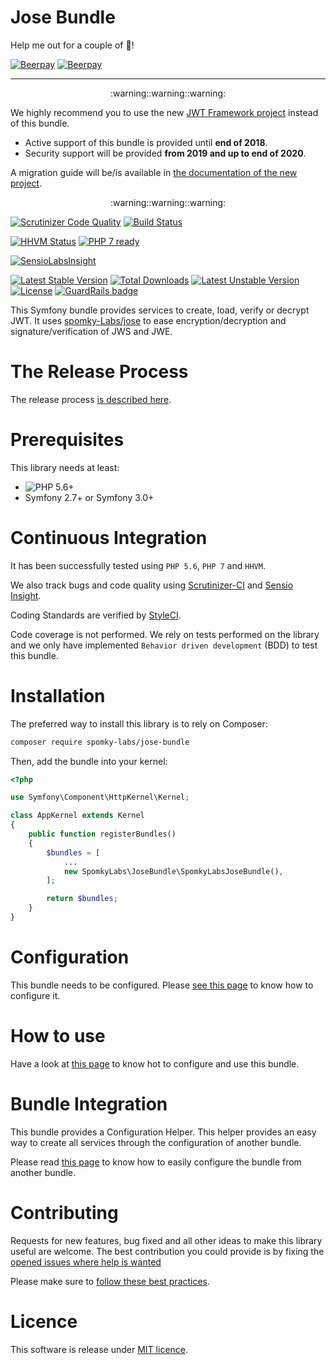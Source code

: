 Jose Bundle
===========

Help me out for a couple of :beers:!

[![Beerpay](https://beerpay.io/Spomky-Labs/jose/badge.svg?style=beer-square)](https://beerpay.io/Spomky-Labs/jose)  [![Beerpay](https://beerpay.io/Spomky-Labs/jose/make-wish.svg?style=flat-square)](https://beerpay.io/Spomky-Labs/jose?focus=wish)

----

<p align="center">:warning::warning::warning:</p>

We highly recommend you to use the new [JWT Framework project](https://github.com/web-token/jwt-framework) instead of this bundle.

* Active support of this bundle is provided until **end of 2018**.
* Security support will be provided **from 2019 and up to end of 2020**.

A migration guide will be/is available in [the documentation of the new project](https://web-token.spomky-labs.com/migration/spomky-labs-jose/).

<p align="center">:warning::warning::warning:</p>

[![Scrutinizer Code Quality](https://scrutinizer-ci.com/g/Spomky-Labs/jose-bundle/badges/quality-score.png?b=master)](https://scrutinizer-ci.com/g/Spomky-Labs/jose-bundle/?branch=master)
[![Build Status](https://travis-ci.org/Spomky-Labs/jose-bundle.svg?branch=master)](https://travis-ci.org/Spomky-Labs/jose-bundle)

[![HHVM Status](http://hhvm.h4cc.de/badge/Spomky-Labs/jose-bundle.png)](http://hhvm.h4cc.de/package/Spomky-Labs/jose-bundle)
[![PHP 7 ready](http://php7ready.timesplinter.ch/Spomky-Labs/jose-bundle/badge.svg)](https://travis-ci.org/Spomky-Labs/jose-bundle)

[![SensioLabsInsight](https://insight.sensiolabs.com/projects/5398e4ca-1a48-4186-9410-f44f3f850a05/big.png)](https://insight.sensiolabs.com/projects/5398e4ca-1a48-4186-9410-f44f3f850a05)

[![Latest Stable Version](https://poser.pugx.org/Spomky-Labs/jose-bundle/v/stable.png)](https://packagist.org/packages/Spomky-Labs/jose-bundle)
[![Total Downloads](https://poser.pugx.org/Spomky-Labs/jose-bundle/downloads.png)](https://packagist.org/packages/Spomky-Labs/jose-bundle)
[![Latest Unstable Version](https://poser.pugx.org/Spomky-Labs/jose-bundle/v/unstable.png)](https://packagist.org/packages/Spomky-Labs/jose-bundle)
[![License](https://poser.pugx.org/Spomky-Labs/jose-bundle/license.png)](https://packagist.org/packages/Spomky-Labs/jose-bundle) [![GuardRails badge](https://badges.production.guardrails.io/Spomky-Labs/jose-bundle.svg)](https://www.guardrails.io)

This Symfony bundle provides services to create, load, verify or decrypt JWT.
It uses [spomky-Labs/jose](https://github.com/Spomky-Labs/jose) to ease encryption/decryption and signature/verification of JWS and JWE.

# The Release Process

The release process [is described here](doc/Release.md).

# Prerequisites

This library needs at least:
* ![PHP 5.6+](https://img.shields.io/badge/PHP-5.6%2B-ff69b4.svg)
* Symfony 2.7+ or Symfony 3.0+

# Continuous Integration

It has been successfully tested using `PHP 5.6`, `PHP 7` and `HHVM`.

We also track bugs and code quality using [Scrutinizer-CI](https://scrutinizer-ci.com/g/Spomky-Labs/jose-bundle/) and [Sensio Insight](https://insight.sensiolabs.com/projects/5398e4ca-1a48-4186-9410-f44f3f850a05).

Coding Standards are verified by [StyleCI](https://styleci.io/repos/28856829).

Code coverage is not performed.
We rely on tests performed on the library and we only have implemented `Behavior driven development` (BDD) to test this bundle. 

# Installation

The preferred way to install this library is to rely on Composer:

```sh
composer require spomky-labs/jose-bundle
```

Then, add the bundle into your kernel:

```php
<?php

use Symfony\Component\HttpKernel\Kernel;

class AppKernel extends Kernel
{
    public function registerBundles()
    {
        $bundles = [
            ...
            new SpomkyLabs\JoseBundle\SpomkyLabsJoseBundle(),
        ];

        return $bundles;
    }
}
```

# Configuration

This bundle needs to be configured. Please [see this page](Resources/doc/Configuration.md) to know how to configure it.

# How to use

Have a look at [this page](Resources/doc/Use.md) to know hot to configure and use this bundle.

# Bundle Integration

This bundle provides a Configuration Helper.
This helper provides an easy way to create all services through the configuration of another bundle.
 
Please read [this page](Resources/doc/config/configuration_helper.md) to know how to easily configure the bundle from another bundle.


# Contributing

Requests for new features, bug fixed and all other ideas to make this library useful are welcome.
The best contribution you could provide is by fixing the [opened issues where help is wanted](https://github.com/Spomky-Labs/JoseBundle/issues?q=is%3Aissue+is%3Aopen+label%3A%22help+wanted%22)

Please make sure to [follow these best practices](Resources/doc/Contributing.md).

# Licence

This software is release under [MIT licence](LICENSE).
